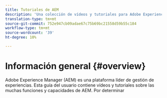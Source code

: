 ```yaml
---
title: Tutoriales de AEM
description: 'Una colección de vídeos y tutoriales para Adobe Experience Manager. '
translation-type: tm+mt
source-git-commit: 752e947cb09adae67c75b69bc21558d59b55c184
workflow-type: tm+mt
source-wordcount: '39'
ht-degree: 10%

---
```



# Información general {#overview}

Adobe Experience Manager (AEM) es una plataforma líder de gestión de experiencias. Esta guía del usuario contiene vídeos y tutoriales sobre las muchas funciones y capacidades de AEM. Por determinar